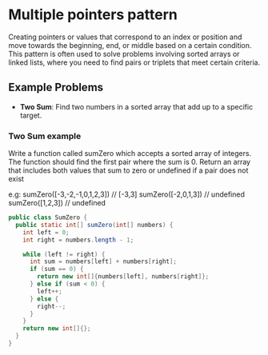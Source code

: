 # Multiple pointers pattern

Creating pointers or values that correspond to an index or position and move towards the beginning, end, or middle based on a certain condition.
This pattern is often used to solve problems involving sorted arrays or linked lists, where you need to find pairs or triplets that meet certain criteria. 

## Example Problems
- **Two Sum**: Find two numbers in a sorted array that add up to a specific target.

### Two Sum example 

Write a function called sumZero which accepts a sorted array of integers.
The function should find the first pair where the sum is 0.
Return an array that includes both values that sum to zero or undefined
if a pair does not exist

e.g:
sumZero([-3,-2,-1,0,1,2,3]) // [-3,3] 
sumZero([-2,0,1,3]) // undefined
sumZero([1,2,3]) // undefined

```java
public class SumZero {
  public static int[] sumZero(int[] numbers) {
    int left = 0; 
    int right = numbers.length - 1;

    while (left != right) {
      int sum = numbers[left] + numbers[right];
      if (sum == 0) {
        return new int[]{numbers[left], numbers[right]};
      } else if (sum < 0) {
        left++;
      } else {
        right--;
      }
    }
    return new int[]{};
  }
}
```
